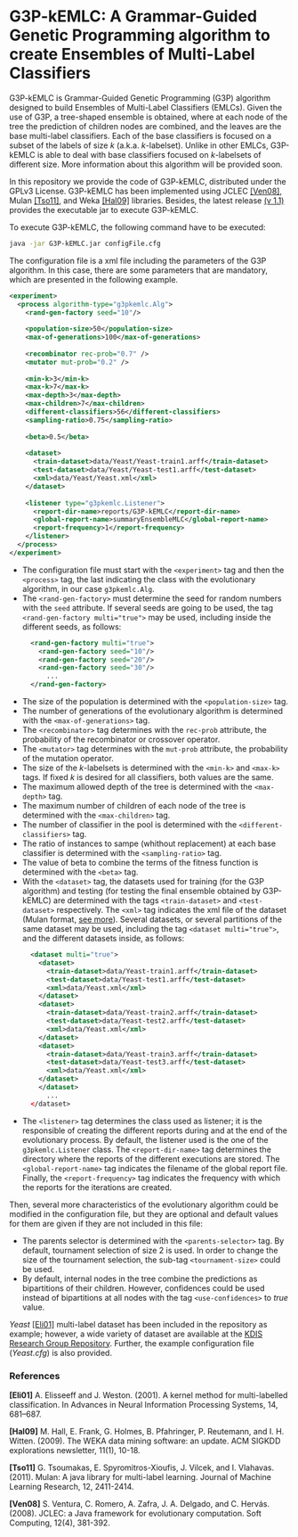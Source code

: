 # G3P-kEMLC: A Grammar-Guided Genetic Programming algorithm to create Ensembles of Multi-Label Classifiers

G3P-kEMLC is Grammar-Guided Genetic Programming (G3P) algorithm designed to build Ensembles of Multi-Label Classifiers (EMLCs).
Given the use of G3P, a tree-shaped ensemble is obtained, where at each node of the tree the prediction of children nodes are combined, and the leaves are the base multi-label classifiers.
Each of the base classifiers is focused on a subset of the labels of size _k_ (a.k.a. _k_-labelset). Unlike in other EMLCs, G3P-kEMLC is able to deal with base classifiers focused on _k_-labelsets of different size.
More information about this algorithm will be provided soon.

In this repository we provide the code of G3P-kEMLC, distributed under the GPLv3 License. G3P-kEMLC has been implemented using JCLEC [[Ven08]](#Ven08), Mulan [[Tso11]](#Tso11), and Weka [[Hal09]](#Hal09)  libraries. Besides, the latest release [(v 1.1)](https://github.com/i02momuj/EAGLET/releases/tag/v1.1) provides the executable jar to execute G3P-kEMLC.

To execute G3P-kEMLC, the following command have to be executed:
```sh
java -jar G3P-kEMLC.jar configFile.cfg
```

The configuration file is a xml file including the parameters of the G3P algorithm. In this case, there are some parameters that are mandatory, which are presented in the following example.

```xml
<experiment>
  <process algorithm-type="g3pkemlc.Alg">
    <rand-gen-factory seed="10"/>
     
    <population-size>50</population-size>
    <max-of-generations>100</max-of-generations>    
     
    <recombinator rec-prob="0.7" />
    <mutator mut-prob="0.2" />
     
    <min-k>3</min-k>
    <max-k>7</max-k>
    <max-depth>3</max-depth>
    <max-children>7</max-children>
    <different-classifiers>56</different-classifiers>
    <sampling-ratio>0.75</sampling-ratio>
  
    <beta>0.5</beta>
     
    <dataset>
      <train-dataset>data/Yeast/Yeast-train1.arff</train-dataset>
      <test-dataset>data/Yeast/Yeast-test1.arff</test-dataset>
      <xml>data/Yeast/Yeast.xml</xml>
    </dataset>
    
    <listener type="g3pkemlc.Listener">
      <report-dir-name>reports/G3P-kEMLC</report-dir-name>
      <global-report-name>summaryEnsembleMLC</global-report-name>
      <report-frequency>1</report-frequency> 
    </listener>
  </process>
</experiment>

```

* The configuration file must start with the ```<experiment>``` tag and then the ```<process>``` tag, the last indicating the class with the evolutionary algorithm, in our case ```g3pkemlc.Alg```.
* The ```<rand-gen-factory>``` must determine the seed for random numbers with the ```seed``` attribute. If several seeds are going to be used, the tag ```<rand-gen-factory multi="true">``` may be used, including inside the different seeds, as follows:
  ```xml
    <rand-gen-factory multi="true">
	  <rand-gen-factory seed="10"/>
	  <rand-gen-factory seed="20"/>
	  <rand-gen-factory seed="30"/>
	    ...
    </rand-gen-factory>
  ```
* The size of the population is determined with the ```<population-size>``` tag.
* The number of generations of the evolutionary algorithm is determined with the ```<max-of-generations>``` tag.
* The ```<recombinator>``` tag determines with the ```rec-prob``` attribute, the probability of the recombinator or crossover operator.
* The ```<mutator>``` tag determines with the ```mut-prob``` attribute, the probability of the mutation operator.
* The size of the _k_-labelsets is determined with the ```<min-k>``` and ```<max-k>``` tags. If fixed _k_ is desired for all classifiers, both values are the same.
* The maximum allowed depth of the tree is determined with the ```<max-depth>``` tag.
* The maximum number of children of each node of the tree is determined with the ```<max-children>``` tag.
* The number of classifier in the pool is determined with the ```<different-classifiers>``` tag.
* The ratio of instances to sampe (whithout replacement) at each base classifier is determined with the ```<sampling-ratio>``` tag.
* The value of beta to combine the terms of the fitness function is determined with the ```<beta>``` tag.
* With the ```<dataset>``` tag, the datasets used for training (for the G3P algorithm) and testing (for testing the final ensemble obtained by G3P-kEMLC) are determined with the tags ```<train-dataset>``` and ```<test-dataset>``` respectively. The ```<xml>``` tag indicates the xml file of the dataset (Mulan format, [see more](http://www.uco.es/kdis/mllresources/#MulanFormat)).  Several datasets, or several partitions of the same dataset may be used, including the tag ```<dataset multi="true">```, and the different datasets inside, as follows:
  ```xml
    <dataset multi="true">
      <dataset>
        <train-dataset>data/Yeast-train1.arff</train-dataset>
        <test-dataset>data/Yeast-test1.arff</test-dataset>
        <xml>data/Yeast.xml</xml>
      </dataset>
      <dataset>
        <train-dataset>data/Yeast-train2.arff</train-dataset>
        <test-dataset>data/Yeast-test2.arff</test-dataset>
        <xml>data/Yeast.xml</xml>
      </dataset>
      <dataset>
        <train-dataset>data/Yeast-train3.arff</train-dataset>
        <test-dataset>data/Yeast-test3.arff</test-dataset>
        <xml>data/Yeast.xml</xml>
      </dataset>
      </dataset>
        ...
    </dataset>
  ```
* The ```<listener>``` tag determines the class used as listener; it is the responsible of creating the different reports during and at the end of the evolutionary process. By default, the listener used is the one of the ```g3pkemlc.Listener``` class. The ```<report-dir-name>``` tag determines the directory where the reports of the different executions are stored. The ```<global-report-name>``` tag indicates the filename of the global report file. Finally, the ```<report-frequency>``` tag indicates the frequency with which the reports for the iterations are created.

Then, several more characteristics of the evolutionary algorithm could be modified in the configuration file, but they are optional and default values for them are given if they are not included in this file:
* The parents selector is determined with the ```<parents-selector>``` tag. By default, tournament selection of size 2 is used. In order to change the size of the tournament selection, the sub-tag ```<tournament-size>``` could be used.
* By default, internal nodes in the tree combine the predictions as bipartitions of their children. However, confidences could be used instead of bipartitions at all nodes with the tag ```<use-confidences>``` to _true_ value.

*Yeast* [[Eli01]](#Eli01) multi-label dataset has been included in the repository as example; however, a wide variety of dataset are available at the [KDIS Research Group Repository](http://www.uco.es/kdis/mllresources/). Further, the example configuration file (*Yeast.cfg*) is also provided.

### References
<a name="Eli01"></a>**[Eli01]** A. Elisseeff and J. Weston. (2001). A kernel method for multi-labelled classification. In Advances in Neural Information Processing Systems, 14, 681–687.

<a name="Hal09"></a>**[Hal09]** M. Hall, E. Frank, G. Holmes, B. Pfahringer, P. Reutemann, and I. H. Witten. (2009). The WEKA data mining software: an update. ACM SIGKDD explorations newsletter, 11(1), 10-18.

<a name="Tso11"></a>**[Tso11]** G. Tsoumakas, E. Spyromitros-Xioufis, J. Vilcek, and I. Vlahavas. (2011). Mulan: A java library for multi-label learning. Journal of Machine Learning Research, 12, 2411-2414.

<a name="Ven08"></a>**[Ven08]** S. Ventura, C. Romero, A. Zafra, J. A. Delgado, and C. Hervás. (2008). JCLEC: a Java framework for evolutionary computation. Soft Computing, 12(4), 381-392.